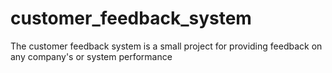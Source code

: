 # customer_feedback_system
The customer feedback system is a small project for providing feedback on any company's or system performance
